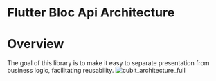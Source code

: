 # Flutter Bloc Api Architecture


# Overview
The goal of this library is to make it easy to separate presentation from business logic, facilitating reusability.
![cubit_architecture_full](https://github.com/DhavanBhalodiya/flutter_bloc_api/assets/128218192/ace2549c-709e-4812-8465-41df314f99b8)
